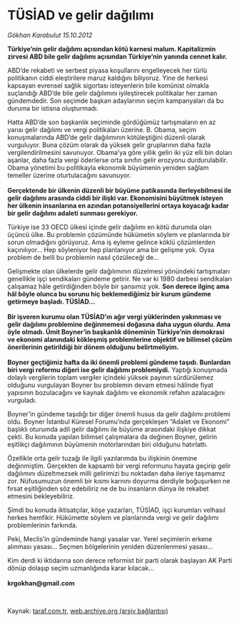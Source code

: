 # TÜSİAD ve gelir dağılımı

*Gökhan Karabulut 15.10.2012*

<div class="yazi"><p><b>Türkiye’nin gelir dağılımı açısından kötü karnesi malum. Kapitalizmin zirvesi ABD bile gelir dağılımı açısından Türkiye’nin yanında cennet kalır.</b></p>
<p>ABD’de rekabeti ve serbest piyasa koşullarını engelleyecek her türlü politikanın ciddi eleştirilere maruz kaldığını biliyoruz. Yine de herkesi kapsayan evrensel sağlık sigortası isteyenlerin bile komünist olmakla suçlandığı ABD’de bile gelir dağılımını iyileştirecek politikalar her zaman gündemdedir. Son seçimde başkan adaylarının seçim kampanyaları da bu duruma bir istisna oluşturmadı.</p>
<p>Hatta ABD’de son başkanlık seçiminde gördüğümüz tartışmaların en az yarısı gelir dağılımı ve vergi politikaları üzerine. B. Obama, seçim konuşmalarında ABD’de gelir dağılımının kötüleştiğini düzenli olarak vurguluyor. Buna çözüm olarak da yüksek gelir gruplarının daha fazla vergilendirilmesini savunuyor. Obama’ya göre yıllık geliri iki yüz elli bin doları aşanlar, daha fazla vergi öderlerse orta sınıfın gelir erozyonu durdurulabilir. Obama yönetimi bu politikayla ekonomik büyümenin yeniden sağlam temeller üzerine oturtulacağını savunuyor.<br/><br/><b>Gerçektende bir ülkenin düzenli bir büyüme patikasında ilerleyebilmesi ile gelir dağılımı arasında ciddi bir ilişki var. Ekonomisini büyütmek isteyen her ülkenin insanlarına en azından potansiyellerini ortaya koyacağı kadar bir gelir dağılımı adaleti sunması gerekiyor.</b></p>
<p>Türkiye ise 33 OECD ülkesi içinde gelir dağılımı en kötü durumda olan üçüncü ülke. Bu problemin çözümünde hükümetin söylem ve planlarında bir sorun olmadığını görüyoruz. Ama iş eyleme gelince köklü çözümlerden kaçınılıyor... Hep söyleniyor hep planlanıyor ama bir gelişme yok. Oysa problem de belli bu problemin nasıl çözüleceği de...</p>
<p>Gelişmekte olan ülkelerde gelir dağılımının düzelmesi yönündeki tartışmaları genellikle işçi sendikaları gündeme getirir. Ne var ki 1980 darbesi sendikaları çalışamaz hâle getirdiğinden böyle bir şansımız yok. <b>Son derece ilginç ama hâl böyle olunca bu sorunu hiç beklemediğimiz bir kurum gündeme getirmeye başladı. TÜSİAD...<br/><br/></b><b>Bir işveren kurumu olan TÜSİAD’ın ağır vergi yüklerinden yakınması ve gelir dağılımı problemine değinmemesi doğasına daha uygun olurdu. Ama öyle olmadı. Ümit Boyner’in başkanlık döneminin Türkiye’nin demokrasi ve ekonomi alanındaki kökleşmiş problemlerine objektif ve bilimsel çözüm önerilerinin getirildiği bir dönem olduğunu belirtmeliyim.<br/><br/></b><b>Boyner geçtiğimiz hafta da iki önemli problemi gündeme taşıdı. Bunlardan biri vergi reformu diğeri ise gelir dağılımı problemiydi.</b> Yaptığı konuşmada dolaylı vergilerin toplam vergiler içindeki yüksek payının sürdürülemez olduğunu vurgulayan Boyner bu problemin devam etmesi hâlinde fiyat yapısının bozulacağını ve kaynak dağılımı ve ekonomik refahın azalacağını vurguladı.</p>
<p>Boyner’in gündeme taşıdığı bir diğer önemli husus da gelir dağılımı problemi oldu. Boyner İstanbul Küresel Forumu’nda gerçekleşen “Adalet ve Ekonomi” başlıklı oturumda adil gelir dağılımı ile büyüme arasındaki ilişkiye dikkat çekti. Bu konuda yapılan bilimsel çalışmalara da değinen Boyner, gelirin eşitlikçi dağılımının büyümenin motorlarından biri olduğunu hatırlattı.</p>
<p>Özellikle orta gelir tuzağı ile ilgili yazılarımda bu ilişkinin önemine değinmiştim. Gerçekten de kapsamlı bir vergi reformunu hayata geçirip gelir dağılımını düzeltmezsek milli gelirimizi bu noktadan daha ileriye taşımamız zor. Nüfusumuzun önemli bir kısmı karnını doyurma derdiyle boğuşurken ne fırsat eşitliğinden söz edebiliriz ne de bu insanların dünya ile rekabet etmesini bekleyebiliriz. </p>
<p>Şimdi bu konuda iktisatçılar, köşe yazarları, TÜSİAD, işçi kurumları velhasıl herkes hemfikir. Hükümette söylem ve planlarında vergi ve gelir dağılımı problemlerinin farkında. </p>
<p>Peki, Meclis’in gündeminde hangi yasalar var. Yerel seçimlerin erkene alınması yasası... Seçmen bölgelerinin yeniden düzenlenmesi yasası...</p>
<p>Kim derdi ki iktidarına son derece reformist bir parti olarak başlayan AK Parti dönüp dolaşıp seçim uzmanlığında karar kılacak...<br/><br/><b>krgokhan@gmail.com</b></p>
<p> </p>
</div>

Kaynak: [taraf.com.tr](http://www.taraf.com.tr/gokhan-karabulut/makale-tusiad-ve-gelir-dagilimi.htm), [web.archive.org (arşiv bağlantısı)](http://web.archive.org/web/20131107103725/http://www.taraf.com.tr/gokhan-karabulut/makale-tusiad-ve-gelir-dagilimi.htm)
